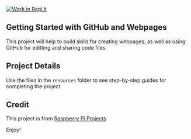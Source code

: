 [![Work in Repl.it](https://classroom.github.com/assets/work-in-replit-14baed9a392b3a25080506f3b7b6d57f295ec2978f6f33ec97e36a161684cbe9.svg)](https://classroom.github.com/online_ide?assignment_repo_id=3803832&assignment_repo_type=AssignmentRepo)
## Getting Started with GitHub and Webpages

This project will help to build skills for creating webpages, as well as using GitHub for editting and sharing code files. 

## Project Details
Use the files in the `resources` folder to see step-by-step guides for completing the project

## Credit
This project is from [Raspberry Pi Projects](https://projects.raspberrypi.org/en/projects/pixel-art)

Enjoy!

